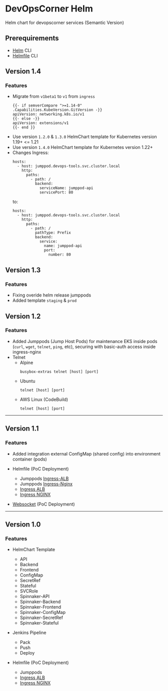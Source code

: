 # DevOpsCorner Helm

Helm chart for devopscorner services (Semantic Version)

## Prerequirements

- [Helm](https://helm.sh/docs/intro/install/) CLI
- [Helmfile](https://github.com/roboll/helmfile) CLI


## Version 1.4

### Features

- Migrate from `v1beta1` to `v1` from `ingress`
  ```
  {{- if semverCompare ">=1.14-0" .Capabilities.KubeVersion.GitVersion -}}
  apiVersion: networking.k8s.io/v1
  {{- else -}}
  apiVersion: extensions/v1
  {{- end }}
  ```
- Use version `1.2.0` & `1.3.0` HelmChart template for Kubernetes version 1.19+ <= 1.21
- Use version `1.4.0` HelmChart template for Kubernetes version 1.22+
- Changes Ingress:
  ```
  hosts:
    - host: jumppod.devops-tools.svc.cluster.local
      http:
        paths:
          - path: /
            backend:
              serviceName: jumppod-api
              servicePort: 80
  ```
  to:
  ```
  hosts:
    - host: jumppod.devops-tools.svc.cluster.local
      http:
        paths:
          - path: /
            pathType: Prefix
            backend:
              service:
                name: jumppod-api
                port:
                  number: 80
  ```

## Version 1.3

### Features

- Fixing overide helm release jumppods
- Added template `staging` & `prod`


## Version 1.2

### Features

- Added Jumppods (Jump Host Pods) for maintenance EKS inside pods (`curl`, `wget`, `telnet`, `ping`, etc), securing with basic-auth access inside ingress-nginx
- Telnet
  - Alpine
      ```
      busybox-extras telnet [host] [port]
      ```
  - Ubuntu
     ```
     telnet [host] [port]
     ```
  - AWS Linux (CodeBuild)
     ```
     telnet [host] [port]
     ```

---

## Version 1.1

### Features

- Added integration external ConfigMap (shared config) into environment container (pods)

- Helmfile (PoC Deployment)
  - Jumppods [Ingress-ALB](helmfile/ingress/jumppod-ingress-alb.yml)
  - Jumppods [Ingress-Nginx](helmfile/ingress/jumppod-ingress-nginx.yml)
  - [Ingress ALB](helmfile/ingress/ingress-alb.yml)
  - [Ingress NGINX](helmfile/ingress/ingress-nginx.yml)

- [Websocket](helmfile/websocket) (PoC Deployment)

---

## Version 1.0

### Features

- HelmChart Template
  - API
  - Backend
  - Frontend
  - ConfigMap
  - SecretRef
  - Stateful
  - SVCRole
  - Spinnaker-API
  - Spinnaker-Backend
  - Spinnaker-Frontend
  - Spinnaker-ConfigMap
  - Spinnaker-SecretRef
  - Spinnaker-Stateful

- Jenkins Pipeline
  - Pack
  - Push
  - Deploy

- Helmfile (PoC Deployment)
  - Jumppods
  - [Ingress ALB](helmfile/ingress-alb.yml)
  - [Ingress NGINX](helmfile/ingress-nginx.yml)
